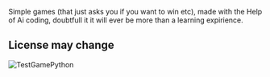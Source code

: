 Simple games (that just asks you if you want to win etc), made with the Help of Ai coding, doubtfull it it will ever be more than a learning expirience.
## License may change
![TestGamePython](https://user-images.githubusercontent.com/37165913/231343100-ce54256e-898b-45d8-b0d0-b8e0504cbd1e.png)
